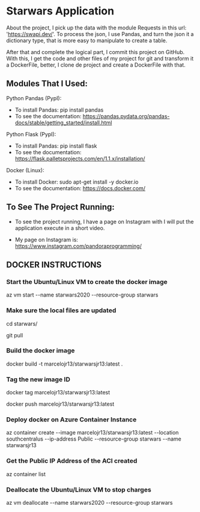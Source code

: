 # Starwars Application

 About the project, I pick up the data with the module Requests in this url: 'https://swapi.dev/'.
 To process the json, I use Pandas, and turn the json it a dictionary type, that is more easy to manipulate to create a table.

 After that and complete the logical part, I commit this project on GitHub. With this, I get the code and other files of my project
 for git and transform it a DockerFile, better, I clone de project and create a DockerFile with that.


## Modules That I Used:

Python Pandas (PypI):
- To install Pandas:
  pip install pandas
- To see the documentation:
https://pandas.pydata.org/pandas-docs/stable/getting_started/install.html

Python Flask (PypI):
- To install Pandas:
  pip install flask
- To see the documentation:
https://flask.palletsprojects.com/en/1.1.x/installation/

Docker (Linux):
- To install Docker:
  sudo apt-get install -y docker.io
- To see the documentation:
https://docs.docker.com/

## To See The Project Running:

- To see the project running, I have a page on Instagram with I will put the application execute in a short video.

- My page on Instagram is:
https://www.instagram.com/pandoraprogramming/

## DOCKER INSTRUCTIONS
### Start the Ubuntu/Linux VM to create the docker image
az vm start --name starwars2020 --resource-group starwars

### Make sure the local files are updated
cd starwars/

git pull

### Build the docker image
docker build -t marcelojr13/starwarsjr13:latest .

### Tag the new image ID
docker tag <insert-new-image-id-here> marcelojr13/starwarsjr13:latest

docker push marcelojr13/starwarsjr13:latest

### Deploy docker on Azure Container Instance
az container create --image marcelojr13/starwarsjr13:latest --location southcentralus --ip-address Public --resource-group starwars --name starwarsjr13

### Get the Public IP Address of the ACI created
az container list

### Deallocate the Ubuntu/Linux VM to stop charges
az vm deallocate --name starwars2020 --resource-group starwars
